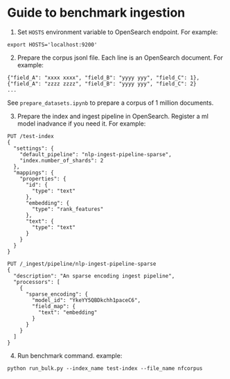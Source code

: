 # Guide to benchmark ingestion

1. Set `HOSTS` environment variable to OpenSearch endpoint. For example:
```
export HOSTS='localhost:9200'
```

2. Prepare the corpus jsonl file. Each line is an OpenSearch document. For example:
```
{"field_A": "xxxx xxxx", "field_B": "yyyy yyy", "field_C": 1},
{"field_A": "zzzz zzzz", "field_B": "yyyy yyy", "field_C": 2}
...
```
See `prepare_datasets.ipynb` to prepare a corpus of 1 million documents.

3. Prepare the index and ingest pipeline in OpenSearch. Register a ml model inadvance if you need it. For example:
```
PUT /test-index
{
  "settings": {
    "default_pipeline": "nlp-ingest-pipeline-sparse",
    "index.number_of_shards": 2
  },
  "mappings": {
    "properties": {
      "id": {
        "type": "text"
      },
      "embedding": {
        "type": "rank_features"
      },
      "text": {
        "type": "text"
      }
    }
  }
}

PUT /_ingest/pipeline/nlp-ingest-pipeline-sparse
{
  "description": "An sparse encoding ingest pipeline",
  "processors": [
    {
      "sparse_encoding": {
        "model_id": "YkeYY5QBDkchh1paceC6",
        "field_map": {
          "text": "embedding"
        }
      }
    }
  ]
}
```

4. Run benchmark command. example:
```
python run_bulk.py --index_name test-index --file_name nfcorpus
```